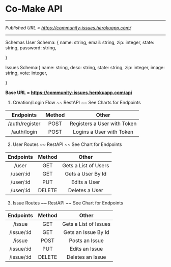 # Co-Make API

---
*Published URL = https://community-issues.herokuapp.com/*

--- 
Schemas 
User Schema: 
{ 
  name: string,
  email: string,
  zip: integer,
  state: string,
  password: string,

}

Issues Schema:{
 name: string,
 desc: string,
 state: string,
 zip: integer,
 image: string,
 vote: integer,

}

__Base URL = https://community-issues.herokuapp.com/api__

1. Creation/Login Flow ~~ RestAPI ~~ See Charts for Endpoints

|      Endpoints       | Method|            Other                |
| :------------------: | :----:| :-----------------------------: |
|   /auth/register     |  POST |  Registers a User with Token    |
|   /auth/login        |  POST |  Logins a User with Token       |


2. User Routes ~~ RestAPI ~~ See Chart for Endpoints


|      Endpoints       | Method|            Other                |
| :------------------: | :----:| :-----------------------------: |
|      /user        | GET   |     Gets a List of Users        |
|      /user/:id    | GET   |      Gets a User By Id          |
|      /user/:id    | PUT   |        Edits a User             |
|      /user/:id    |DELETE |        Deletes a User           |

3. Issue Routes ~~ RestAPI ~~ See Chart for Endpoints

|      Endpoints       | Method|            Other                |
| :------------------: | :----:| :-----------------------------: |
|      /issue        | GET   |     Gets a List of Issues        |
|      /issue/:id    | GET   |      Gets an Issue By Id          |
|      /issue        | POST   |     Posts an Issue       |
|      /issue/:id    | PUT   |        Edits an Issue             |
|      /issue/:id    |DELETE |        Deletes an Issue           |


